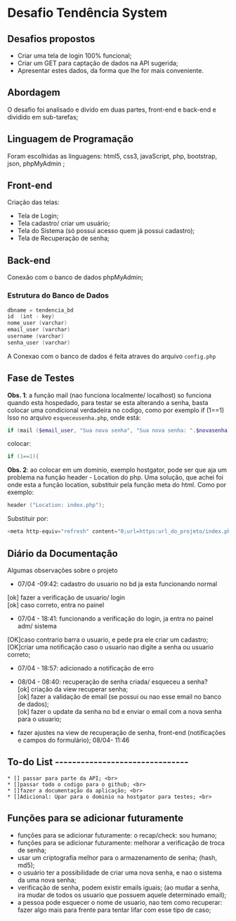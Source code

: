 # Desafio Tendência System

## Desafios propostos
* Criar uma tela de login 100% funcional;
* Criar um GET para captação de dados na API sugerida; 
* Apresentar estes dados, da forma que lhe for mais conveniente.


## Abordagem
O desafio foi analisado e divido em duas partes, front-end e back-end e dividido em sub-tarefas;

## Linguagem de Programação
Foram escolhidas as linguagens: html5, css3, javaScript, php, bootstrap, json, phpMyAdmin ;

## Front-end
Criação das telas:
* Tela de Login;
* Tela cadastro/ criar um usuário;
* Tela do Sistema (só possui acesso quem já possui cadastro);
* Tela de Recuperação de senha;

## Back-end
Conexão com o banco de dados phpMyAdmin;
### Estrutura do Banco de Dados 

```powershell
dbname = tendencia_bd
id  (int - key)
nome_user (varchar)
email_user (varchar)
username (varchar)
senha_user (varchar)
```
A Conexao com o banco de dados é feita atraves do arquivo `config.php`



## Fase de Testes
**Obs. 1**: a função mail (nao funciona localmente/ localhost) so funciona quando esta hospedado, para testar se esta alterando a senha, basta colocar uma condicional verdadeira no codigo, como por exemplo if (1==1)
Isso no arquivo `esqueceusenha.php`, onde está:

```powershell
if (mail ($email_user, "Sua nova senha", "Sua nova senha: ".$novasenha)){
```
colocar:
```powershell
if (1==1){
```

**Obs. 2**: ao colocar em um dominio, exemplo hostgator, pode ser que aja um problema na função header - Location do php. 
Uma solução, que achei foi onde esta a função location, substituir pela função meta do html. Como por exemplo:

```powershell
header ("Location: index.php");
```

Substituir por:

```powershell
<meta http-equiv="refresh" content="0;url=https:url_do_projeto/index.php">
```

## Diário da Documentação

Algumas observações sobre o projeto 

* 07/04 -09:42: cadastro do usuario no bd ja esta funcionando normal

[ok] fazer a verificação de usuario/ login <br>
[ok] caso correto, entra no painel <br>

* 07/04 - 18:41: funcionando a verificação do login, ja entra no painel adm/ sistema

[OK]caso contrario barra o usuario, e pede pra ele criar um cadastro; <br>
[OK]criar uma notificação caso o usuario nao digite a senha ou usuario correto; <br>

* 07/04 - 18:57: adicionado a notificação de erro 


* 08/04 - 08:40: recuperação de senha criada/ esqueceu a senha? <br>
[ok] criação da view recuperar senha;<br>
[ok] fazer a validação de email (se possui ou nao esse email no banco de dados); <br>
[ok] fazer o update da senha no bd e enviar o email com a nova senha para o usuario;<br>


- fazer ajustes na view de recuperação de senha, front-end (notificações e campos do formulário);
08/04- 11:46

## To-do List -------------------------------
	* [] passar para parte da API; <br>
	* []passar todo o codigo para o github; <br>
	* []fazer a documentação da aplicação; <br>
	* []Adicional: Upar para o dominio na hostgator para testes; <br>


## Funções para se adicionar futuramente
* funções para se adicionar futuramente: o recap/check: sou humano; <br>
* funções para se adicionar futuramente: melhorar a verificação de troca de senha; <br>
* usar um criptografia melhor para o armazenamento de senha; (hash, md5); <br>
* o usuário ter a possibilidade de criar uma nova senha, e nao o sistema da uma nova senha; <br>
* verificação de senha, podem existir emails iguais; (ao mudar a senha, ira mudar de todos os usuario que possuem aquele determinado email); <br>
* a pessoa pode esquecer o nome de usuario, nao tem como recuperar: fazer algo mais para frente para tentar lifar com esse tipo de caso; <br>
